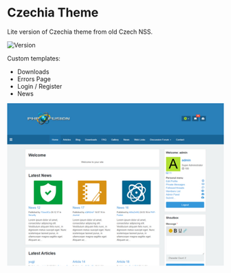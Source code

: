# Czechia Theme
Lite version of Czechia theme from old Czech NSS.

![Version](https://img.shields.io/badge/Version-2.3-blue.svg)

Custom templates:
 - Downloads
 - Errors Page
 - Login / Register
 - News

![Preview](screenshot.jpg)
